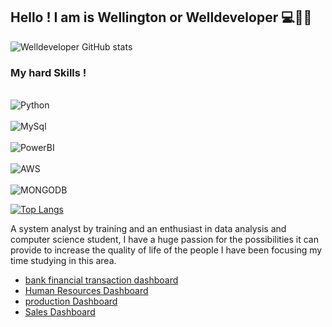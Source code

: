 ## Hello ! I am is Wellington or Welldeveloper 💻👨‍💻

![Welldeveloper GitHub stats](https://github-readme-stats.vercel.app/api?username=Welldevelopers&show_icons=true&theme=merko)

### My hard Skills ! 

<div style="didplay: incline_block"><br/><img alingn="center" alt="Python" src="https://img.shields.io/badge/Python-3776AB?style=for-the-badge&logo=python&logoColor=white"/></div>
<div style="didplay: incline_block"><br/><img alingn="center" alt="MySql" src="https://img.shields.io/badge/MySQL-005C84?style=for-the-badge&logo=mysql&logoColor=white"/></div>
<div style="didplay: incline_block"><br/><img alingn="center" alt="PowerBI" src="https://img.shields.io/badge/PowerBI-F2C811?style=for-the-badge&logo=Power%20BI&logoColor=white"/></div>
<div style="didplay: incline_block"><br/><img alingn="center" alt="AWS" src="https://img.shields.io/badge/Amazon_AWS-FF9900?style=for-the-badge&logo=amazonaws&logoColor=white"/></div>
<div style="didplay: incline_block"><br/><img alingn="center" alt="MONGODB" src="https://img.shields.io/badge/MongoDB-4EA94B?style=for-the-badge&logo=mongodb&logoColor=white"/></div>

[![Top Langs](https://github-readme-stats.vercel.app/api/top-langs/?username=Welldevelopers&layout=compact)](https://github.com/Welldevelopers/github-readme-stats)

A system analyst by training and an enthusiast in data analysis and computer science student, I have a huge passion for the possibilities it can provide to increase the quality of life of the people I have been focusing my time studying in this area.


- [bank financial transaction dashboard](https://www.linkedin.com/posts/wellington-souza-analista-de-sistemas-45104992_powerbi-dataanalysisjobs-dataanalyst-activity-7013471566118203392-z4Xg?utm_source=share&utm_medium=member_desktop)<br/>
- [Human Resources Dashboard](https://www.linkedin.com/posts/wellington-souza-analista-de-sistemas-45104992_humanresources-dashboard-dataanalysis-activity-7013089300682575872-lSRW?utm_source=share&utm_medium=member_desktop)<br/>
- [production Dashboard](https://www.linkedin.com/posts/wellington-souza-analista-de-sistemas-45104992_dashboard-powerbi-data-activity-7012081321401290752-HliJ?utm_source=share&utm_medium=member_desktop)<br/>
- [Sales Dashboard](https://www.linkedin.com/posts/wellington-souza-analista-de-sistemas-45104992_dashboard-dataanalyst-powerbi-activity-7011558335023878144-LfS4?utm_source=share&utm_medium=member_desktop)<br/>
